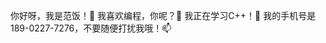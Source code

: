 你好呀，我是范饭！👋 我喜欢编程，你呢？👀 我正在学习C++！🌱 我的手机号是189-0227-7276，不要随便打扰我哦！📫
<!---
China-Fan/China-Fan is a ✨ special ✨ repository because its `README.md` (this file) appears on your GitHub profile.
You can click the Preview link to take a look at your changes.
--->
